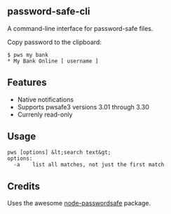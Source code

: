 ## password-safe-cli

A command-line interface for password-safe files.

Copy password to the clipboard:

    $ pws my bank
    * My Bank Online [ username ]

## Features

- Native notifications
- Supports pwsafe3 versions 3.01 through 3.30
- Currenly read-only

## Usage

    pws [options] &lt;search text&gt;
    options:
      -a    list all matches, not just the first match

## Credits

Uses the awesome [node-passwordsafe](https://github.com/dol/node-passwordsafe) package.
